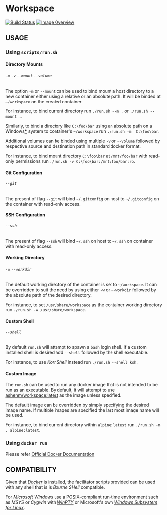 # Workspace #
[![Build Status](https://travis-ci.org/ashenm/workspace.svg?branch=master)](https://travis-ci.org/ashenm/workspace) [![Image Overview](https://images.microbadger.com/badges/image/ashenm/workspace.svg)](https://hub.docker.com/r/ashenm/workspace/)

## USAGE ##

### Using `scripts/run.sh` ###

#### Directory Mounts ####
###### `-m` `-v` `--mount` `--volume` ######

The option `-m` or `--mount` can be used to bind mount a host directory to a new container either using a relative or an absolute path. It will be binded at `~/workspace` on the created container.

For instance, to bind current directory run `./run.sh --m .` or `./run.sh --mount .`.

Similarly, to bind a directory like `C:\foo\bar` using an absolute path on a Windows[**\***](#compatibility) system to container's `~/workspace` run `./run.sh -m  C:\foo\bar`.

Additional volumes can be binded using multiple `-v` or `--volume` followed by respective source and destination path in standard docker format.

For instance, to bind mount directory `C:\foo\bar` at `/mnt/foo/bar` with read-only permissions run `./run.sh -v C:\foo\bar:/mnt/foo/bar:ro`.

#### Git Configuration ####
###### `--git` ######

The present of flag `--git` will bind `~/.gitconfig` on host to `~/.gitconfig` on  the container with read-only access.

#### SSH Configuration ####
###### `--ssh` ######

The present of flag `--ssh` will bind `~/.ssh` on host to `~/.ssh` on container with read-only access.

#### Working Directory ####
###### `-w` `--workdir` ######

The default working directory of the container is set to `~/workspace`. It can be overridden to suit the need by using either `-w` or `--workdir` followed by the absolute path of the desired directory.

For instance, to set `/usr/share/workspace` as the container working directory run `./run.sh -w /usr/share/workspace`.

#### Custom Shell ####
###### `--shell` ######
By default `run.sh` will attempt to spawn a `bash` login shell. If a custom installed shell is desired add `--shell` followed by the shell executable.

For instance, to use _KornShell_ instead run `./run.sh --shell ksh`.

#### Custom Image ####

The `run.sh` can be used to run any docker image that is not intended to be run as an executable. By default, it will attempt to use [ashenm/workspace:latest](https://hub.docker.com/r/ashenm/workspace) as the image unless specified.

The default image can be overridden by simply specifying the desired image name. If multiple images are specified the last most image name will be used.

For instance, to bind current directory within `alpine:latest` run `./run.sh -m . alpine:latest`.

### Using `docker run` ###
Please refer [Official Docker Documentation](https://docs.docker.com/engine/reference/commandline/run)

## COMPATIBILITY ##

Given that _[Docker](https://www.docker.com/)_ is installed, the facilitator scripts provided can be used with any shell that is is *Bourne SHell* compatible.

For _Microsoft Windows_ use a POSIX-compliant run-time environment such as _MSYS_ or _Cygwin_ with _[WinPTY](https://github.com/rprichard/winpty
)_ or Microsoft's own [_Windows Subsystem for Linux_](https://docs.microsoft.com/en-us/windows/wsl/about).
